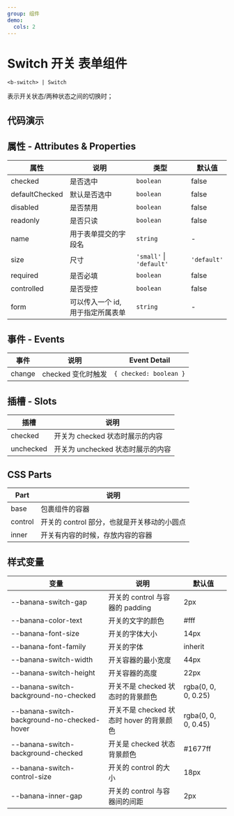 ```yaml
---
group: 组件
demo:
  cols: 2
---
```


# Switch 开关 <Badge>表单组件</Badge>

```
<b-switch> | Switch
```

表示开关状态/两种状态之间的切换时；

## 代码演示

<code src="./demos/basicUsage.tsx"></code>
<code src="./demos/withContent.tsx"></code>
<code src="./demos/disabled.tsx"></code>
<code src="./demos/size.tsx"></code>

## 属性 - Attributes & Properties

| 属性           | 说明                              | 类型                     | 默认值      |
| -------------- | --------------------------------- | ------------------------ | ----------- |
| checked        | 是否选中                          | `boolean`                | false       |
| defaultChecked | 默认是否选中                      | `boolean`                | false       |
| disabled       | 是否禁用                          | `boolean`                | false       |
| readonly       | 是否只读                          | `boolean`                | false       |
| name           | 用于表单提交的字段名              | `string`                 | -           |
| size           | 尺寸                              | `'small'` \| `'default'` | `'default'` |
| required       | 是否必填                          | `boolean`                | false       |
| controlled     | 是否受控                          | `boolean`                | false       |
| form           | 可以传入一个 id, 用于指定所属表单 | `string`                 | -           |

## 事件 - Events

| 事件   | 说明               | Event Detail           |
| ------ | ------------------ | ---------------------- |
| change | checked 变化时触发 | `{ checked: boolean }` |

## 插槽 - Slots

| 插槽      | 说明                              |
| --------- | --------------------------------- |
| checked   | 开关为 checked 状态时展示的内容   |
| unchecked | 开关为 unchecked 状态时展示的内容 |

## CSS Parts

| Part    | 说明                                        |
| ------- | ------------------------------------------- |
| base    | 包裹组件的容器                              |
| control | 开关的 control 部分，也就是开关移动的小圆点 |
| inner   | 开关有内容的时候，存放内容的容器            |

## 样式变量

| 变量                                        | 说明                                     | 默认值              |
| ------------------------------------------- | ---------------------------------------- | ------------------- |
| --banana-switch-gap                         | 开关的 control 与容器的 padding          | 2px                 |
| --banana-color-text                         | 开关的文字的颜色                         | #fff                |
| --banana-font-size                          | 开关的字体大小                           | 14px                |
| --banana-font-family                        | 开关的字体                               | inherit             |
| --banana-switch-width                       | 开关容器的最小宽度                       | 44px                |
| --banana-switch-height                      | 开关容器的高度                           | 22px                |
| --banana-switch-background-no-checked       | 开关不是 checked 状态时的背景颜色        | rgba(0, 0, 0, 0.25) |
| --banana-switch-background-no-checked-hover | 开关不是 checked 状态时 hover 的背景颜色 | rgba(0, 0, 0, 0.45) |
| --banana-switch-background-checked          | 开关是 checked 状态背景颜色              | #1677ff             |
| --banana-switch-control-size                | 开关的 control 的大小                    | 18px                |
| --banana-inner-gap                          | 开关的 control 与容器间的间距            | 2px                 |
